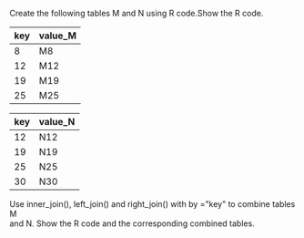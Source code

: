 Create the following tables M and N using R code.Show the R code.

| key | value_M |
| --- | ------- |
| 8   | M8      |
| 12  | M12     |
| 19  | M19     |
| 25  | M25     |

| key | value_N |
| --- | ------- |
| 12  | N12     |
| 19  | N19     |
| 25  | N25     |
| 30  | N30     |

Use inner_join(), left_join() and right_join() with by ="key" to combine tables M  
and N. Show the R code and the corresponding combined tables.